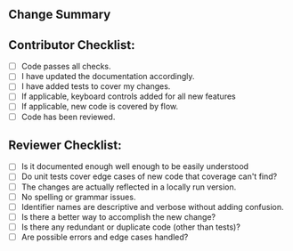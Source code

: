 ## Change Summary


## Contributor Checklist:
- [ ] Code passes all checks.
- [ ] I have updated the documentation accordingly.
- [ ] I have added tests to cover my changes.
- [ ] If applicable, keyboard controls added for all new features
- [ ] If applicable, new code is covered by flow.
- [ ] Code has been reviewed.

## Reviewer Checklist:
- [ ] Is it documented enough well enough to be easily understood
- [ ] Do unit tests cover edge cases of new code that coverage can't find?
- [ ] The changes are actually reflected in a locally run version.
- [ ] No spelling or grammar issues.
- [ ] Identifier names are descriptive and verbose without adding confusion.
- [ ] Is there a better way to accomplish the new change?
- [ ] Is there any redundant or duplicate code (other than tests)?
- [ ] Are possible errors and edge cases handled?

